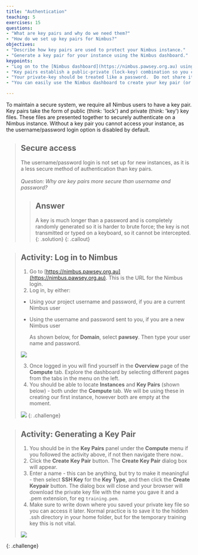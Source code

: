 ```yaml
---
title: "Authentication"
teaching: 5
exercises: 15
questions:
- "What are key pairs and why do we need them?"
- "How do we set up key pairs for Nimbus?"
objectives:
- "Describe how key pairs are used to protect your Nimbus instance."
- "Generate a key pair for your instance using the Nimbus dashboard."
keypoints:
- "Log on to the [Nimbus dashboard](https://nimbus.pawsey.org.au) using your project username and password."
- "Key pairs establish a public-private (lock-key) combination so you can securely access your Nimbus instance."
- "Your private-key should be treated like a password.  Do not share it with anyone, or lose it."
- "You can easily use the Nimbus dashboard to create your key pair (or import an existing key pair)."

---
```


To maintain a secure system, we require all Nimbus users to have a key pair. Key pairs take the form of public (think: 'lock') and private (think: 'key') key files.  These files are presented together to securely authenticate on a Nimbus instance. Without a key pair you cannot access your instance, as the username/password login option is disabled by default.

> ## Secure access
> The username/password login is not set up for new instances, as it is a less secure method of authentication than key pairs.
><br><br>
>*Question: Why are key pairs more secure than username and password?*
> > ## Answer
> > A key is much longer than a password and is completely randomly generated so  it is harder to brute force; the key is not transmitted or typed on a keyboard, so it cannot be intercepted.
> {: .solution}
{: .callout}

> ## Activity: Log in to Nimbus
>
> 1.	Go to [https://nimbus.pawsey.org.au](https://nimbus.pawsey.org.au). This is the URL for the Nimbus login.
> 2.	Log in, by either:
> * Using your project username and password, if you are a current Nimbus user
> * Using the username and password sent to you, if you are a new Nimbus user
>
>     As shown below, for **Domain**, select **pawsey**. Then type your user name and password.
>
> <kbd><img src="{{ page.root }}/fig/nimbus_login_screen.png" /></kbd>
>
> 3.  Once logged in you will find yourself in the **Overview** page of the **Compute** tab. Explore the dashboard by selecting different pages from the tabs in the menu on the left.
> 4.  You should be able to locate **Instances** and **Key Pairs** (shown below) - both under the **Compute** tab. We will be using these in creating our first instance, however both are empty at the moment.
>
> <kbd><img src="{{ page.root }}/fig/Nimbus_key_pairs_export.png" /></kbd>
{: .challenge}


> ## Activity: Generating a Key Pair
>  1. You should be in the **Key Pairs** panel under the **Compute** menu if you followed the activity above, if not then navigate there now..  
>  2. Click the **Create Key Pair** button. The **Create Key Pair** dialog box will appear.
>  3. Enter a name - this can be anything, but try to make it meaningful - then select  **SSH Key** for the **Key Type**, and then click the **Create Keypair** button.  The dialog box will close and your browser will download the private key file with the name you gave it and a .pem extension, for eg `training.pem`.
>  4. Make sure to write down where you saved your private key file so you can access it later. Normal practice is to save it to the hidden .ssh directory in your home folder, but for the temporary training key this is not vital.
>
> <kbd><img src="{{ page.root }}/fig/Nimbus_Create_Key_Pairs_new.png" /></kbd>
>
{: .challenge}
